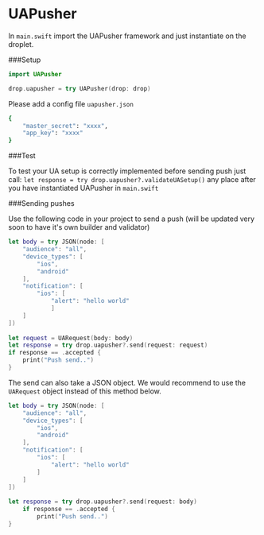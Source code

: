 # UAPusher

In `main.swift` import the UAPusher framework and just instantiate on the droplet.

###Setup

```swift
import UAPusher

drop.uapusher = try UAPusher(drop: drop)
```

Please add a config file `uapusher.json`

```bash
{
    "master_secret": "xxxx",
    "app_key": "xxxx"
}
```

###Test

To test your UA setup is correctly implemented before sending push just call: `let response = try drop.uapusher?.validateUASetup()` any place after you have instantiated UAPusher in `main.swift`

###Sending pushes

Use the following code in your project to send a push (will be updated very soon to have it's own builder and validator)

```swift
let body = try JSON(node: [
	"audience": "all",
	"device_types": [
		"ios",
		"android"
	],
	"notification": [
		"ios": [
			"alert": "hello world"
			]
	]
])
        
let request = UARequest(body: body)
let response = try drop.uapusher?.send(request: request)
if response == .accepted {
	print("Push send..")
}
```

The send can also take a JSON object. We would recommend to use the `UARequest` object instead of this method below. 

```swift
let body = try JSON(node: [
	"audience": "all",
	"device_types": [
		"ios",
		"android"
	],
	"notification": [
		"ios": [
			"alert": "hello world"
		]
	]
])
        
let response = try drop.uapusher?.send(request: body)
	if response == .accepted {
		print("Push send..")
}
```